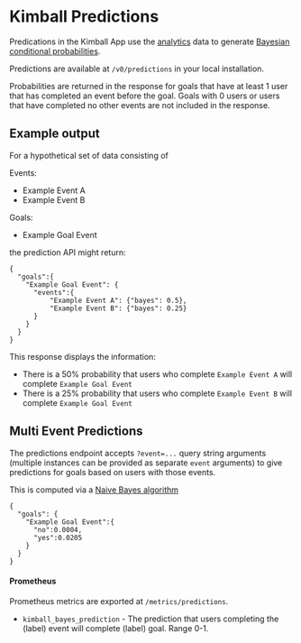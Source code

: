 # Kimball Predictions

Predications in the Kimball App use the [analytics](/analytics.md) data to generate [Bayesian conditional probabilities](https://en.wikipedia.org/wiki/Bayesian_statistics).

Predictions are available at `/v0/predictions` in your local installation.

Probabilities are returned in the response for goals that have at least 1 user that has completed an event before the goal. Goals with 0 users or users that have completed no other events are not included in the response.

## Example output

For a hypothetical set of data consisting of

Events:
  * Example Event A
  * Example Event B

Goals:
  * Example Goal Event

the prediction API might return:

```
{
  "goals":{
    "Example Goal Event": {
      "events":{
          "Example Event A": {"bayes": 0.5},
          "Example Event B": {"bayes": 0.25}
      }
    }
  }
}
```

This response displays the information:

* There is a 50% probability that users who complete `Example Event A` will complete `Example Goal Event`
* There is a 25% probability that users who complete `Example Event B` will complete `Example Goal Event`


## Multi Event Predictions

The predictions endpoint accepts `?event=...` query string arguments (multiple instances can be provided as separate `event` arguments) to give predictions for goals based on users with those events.

This is computed via a [Naive Bayes algorithm](https://en.wikipedia.org/wiki/Naive_Bayes_classifier)

```
{
  "goals": {
    "Example Goal Event":{
      "no":0.0004,
      "yes":0.0205
    }
  }
}
```

#### Prometheus

Prometheus metrics are exported at `/metrics/predictions`.

* `kimball_bayes_prediction` - The prediction that users completing the (label) event will complete (label) goal. Range 0-1.
